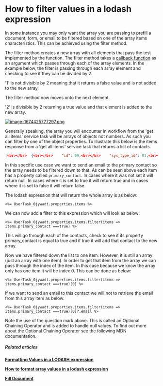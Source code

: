 # How to filter values in a lodash expression

In some instance you may only want the array you are passing to prefill a document, form, or email to be filtered based on one of the array items characteristics. This can be achieved using the filter method.

The filter method creates a new array with all elements that pass the test implemented by the function. The filter method takes a [callback function](https://developer.mozilla.org/en-US/docs/Glossary/Callback_function) as an argument which passes through each of the array elements. In the example below, the filter is passing through each array element and checking to see if they can be divided by 2.

'1' is not divisible by 2 meaning that it returns a false value and is not added to the new array.

The filter method now moves onto the next element.

'2' is divisible by 2 returning a true value and that element is added to the new array.

[![image-1674425777297.png](https://docs.rapidplatform.com/uploads/images/gallery/2023-01/scaled-1680-/3obT5xT4RqNIKciy-image-1674425777297.png)](https://docs.rapidplatform.com/uploads/images/gallery/2023-01/3obT5xT4RqNIKciy-image-1674425777297.png)

Generally speaking, the array you will encounter in workflow from the 'get all items' service task will be arrays of objects not numbers. As such you can filter by one of the object properties. To illustrate this below is the items response from a 'get all items' service task that returns a list of contacts.

```JSON
[<br></br>  {<br></br>    "id": 69,<br></br>    "sys_type_id": 81,<br></br>    "deleted": null,<br></br>    "parent_id": null,<br></br>    "parent": null,<br></br>    "parent$type": null,<br></br>    "drive_id": null,<br></br>    "folder_id": null,<br></br>    "first_name": "Danny",<br></br>    "member_id": null,<br></br>    "member": null,<br></br>    "member$type": null,<br></br>    "business_id": 55,<br></br>    "business": "Simpli",<br></br>    "business$type": 13,<br></br>    "last_name": "R",<br></br>    "phone": "789",<br></br>    "mobile_phone": "987",<br></br>    "email": "Sample@simpli.org",<br></br>    "full_name": "Danny R",<br></br>    "role": "Key Stakeholder",<br></br>    "primary_contact": true,<br></br>    "__metadata": {<br></br>      "type": "Contacts"<br></br>    }<br></br>  },<br></br>  {<br></br>    "id": 68,<br></br>    "sys_type_id": 81,<br></br>    "deleted": null,<br></br>    "parent_id": null,<br></br>    "parent": null,<br></br>    "parent$type": null,<br></br>    "drive_id": null,<br></br>    "folder_id": null,<br></br>    "first_name": "Tristan",<br></br>    "member_id": null,<br></br>    "member": null,<br></br>    "member$type": null,<br></br>    "business_id": 55,<br></br>    "business": "Simpli",<br></br>    "business$type": 13,<br></br>    "last_name": "van",<br></br>    "phone": "123",<br></br>    "mobile_phone": "123",<br></br>    "email": "Sample2@simpli.org",<br></br>    "full_name": "Tristan",<br></br>    "role": "CTO",<br></br>    "primary_contact": null,<br></br>    "__metadata": {<br></br>      "type": "Contacts"<br></br>    }<br></br>  }<br></br>]
```

In this specific use case we want to send an email to the primary contact so the array needs to be filtered down to that. As can be seen above each item has a property called `primary_contact`. In cases where it was not set it will return null. In cases where it is set to true it will return true and in cases where it is set to false it will return false.

The lodash expression that will return the whole array is as below:

`<%= UserTask_0jywadt.properties.items %>`

We can now add a filter to this expression which will look as below:

`<%= UserTask_0jywadt.properties.items.filter(items => items.primary_contact ===true) %>`

This will go through each of the contacts, check to see if its property primary\_contact is equal to true and if true it will add that contact to the new array.

Now we have filtered down the list to one item. However, it is still an array (just an array with one item). In order to get that item from the array we can pass through the index of the item. In this case because we know the array only has one item it will be index 0. This can be done as below:

`<%= UserTask_0jywadt.properties.items.filter(items => items.primary_contact ===true)[0] %>`

If we want to send an email to this contact we will not to retrieve the email from this array item as below:

`<%= UserTask_0jywadt.properties.items.filter(items => items.primary_contact ===true)[0]?.email %>`

Note the use of the question mark above. This is called an Optional Chaining Operator and is added to handle null values. To find out more about the Optional Chaining Operator see the following MDN documentation.

##### **Related articles**

[**Formatting Values in a LODASH expression**](https://docs.rapidplatform.com/books/workflow-keyper/page/formatting-values-in-a-lodash-expression)

[**How to format array values in a lodash expression**](https://docs.rapidplatform.com/books/workflow-keyper/page/how-to-format-array-values-in-a-lodash-expression)

**[Fill Document](https://docs.rapidplatform.com/books/workflow-keyper/page/fill-document)**